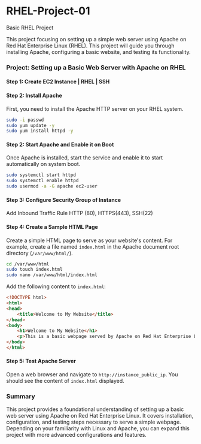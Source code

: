 # RHEL-Project-01
Basic RHEL Project

This project focusing on setting up a simple web server using Apache on Red Hat Enterprise Linux (RHEL). This project will guide you through installing Apache, configuring a basic website, and testing its functionality.

### Project: Setting up a Basic Web Server with Apache on RHEL

#### Step 1: Create EC2 Instance | RHEL | SSH 

#### Step 2: Install Apache

First, you need to install the Apache HTTP server on your RHEL system.

```bash
sudo -i passwd
sudo yum update -y
sudo yum install httpd -y
```

#### Step 2: Start Apache and Enable it on Boot

Once Apache is installed, start the service and enable it to start automatically on system boot.

```bash
sudo systemctl start httpd
sudo systemctl enable httpd
sudo usermod -a -G apache ec2-user
```

#### Step 3: Configure Security Group of Instance

Add Inbound Traffic Rule HTTP (80), HTTPS(443), SSH(22)

#### Step 4: Create a Sample HTML Page

Create a simple HTML page to serve as your website's content. For example, create a file named `index.html` in the Apache document root directory (`/var/www/html/`).

```bash
cd /var/www/html
sudo touch index.html
sudo nano /var/www/html/index.html
```

Add the following content to `index.html`:

```html
<!DOCTYPE html>
<html>
<head>
    <title>Welcome to My Website</title>
</head>
<body>
    <h1>Welcome to My Website</h1>
    <p>This is a basic webpage served by Apache on Red Hat Enterprise Linux.</p>
</body>
</html>
```

#### Step 5: Test Apache Server

Open a web browser and navigate to  `http://instance_public_ip`. You should see the content of `index.html` displayed.


### Summary

This project provides a foundational understanding of setting up a basic web server using Apache on Red Hat Enterprise Linux. It covers installation, configuration, and testing steps necessary to serve a simple webpage. Depending on your familiarity with Linux and Apache, you can expand this project with more advanced configurations and features.